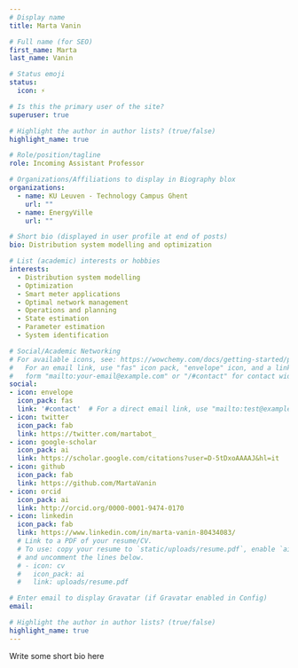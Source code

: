```yaml
---
# Display name
title: Marta Vanin

# Full name (for SEO)
first_name: Marta
last_name: Vanin

# Status emoji
status:
  icon: ⚡️

# Is this the primary user of the site?
superuser: true

# Highlight the author in author lists? (true/false)
highlight_name: true

# Role/position/tagline
role: Incoming Assistant Professor

# Organizations/Affiliations to display in Biography blox
organizations:
  - name: KU Leuven - Technology Campus Ghent
    url: ""
  - name: EnergyVille
    url: ""

# Short bio (displayed in user profile at end of posts)
bio: Distribution system modelling and optimization

# List (academic) interests or hobbies
interests:
  - Distribution system modelling
  - Optimization
  - Smart meter applications
  - Optimal network management
  - Operations and planning
  - State estimation
  - Parameter estimation
  - System identification

# Social/Academic Networking
# For available icons, see: https://wowchemy.com/docs/getting-started/page-builder/#icons
#   For an email link, use "fas" icon pack, "envelope" icon, and a link in the
#   form "mailto:your-email@example.com" or "/#contact" for contact widget.
social:
- icon: envelope
  icon_pack: fas
  link: '#contact'  # For a direct email link, use "mailto:test@example.org".
- icon: twitter
  icon_pack: fab
  link: https://twitter.com/martabot_
- icon: google-scholar
  icon_pack: ai
  link: https://scholar.google.com/citations?user=D-5tDxoAAAAJ&hl=it
- icon: github
  icon_pack: fab
  link: https://github.com/MartaVanin
- icon: orcid
  icon_pack: ai
  link: http://orcid.org/0000-0001-9474-0170
- icon: linkedin
  icon_pack: fab
  link: https://www.linkedin.com/in/marta-vanin-80434083/
  # Link to a PDF of your resume/CV.
  # To use: copy your resume to `static/uploads/resume.pdf`, enable `ai` icons in `params.yaml`,
  # and uncomment the lines below.
  # - icon: cv
  #   icon_pack: ai
  #   link: uploads/resume.pdf

# Enter email to display Gravatar (if Gravatar enabled in Config)
email:

# Highlight the author in author lists? (true/false)
highlight_name: true
---
```


Write some short bio here
